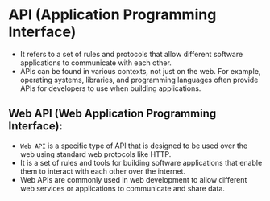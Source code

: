 # API (Application Programming Interface)

- It refers to a set of rules and protocols that allow different software applications to communicate with each other.
- APIs can be found in various contexts, not just on the web. For example, operating systems, libraries, and programming languages often provide APIs for developers to use when building applications.

## Web API (Web Application Programming Interface):

- ```Web API``` is a specific type of API that is designed to be used over the web using standard web protocols like HTTP.
- It is a set of rules and tools for building software applications that enable them to interact with each other over the internet.
- Web APIs are commonly used in web development to allow different web services or applications to communicate and share data.

